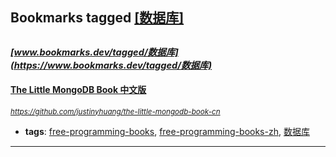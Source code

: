 ## Bookmarks tagged [[数据库]](https://www.bookmarks.dev?q=[数据库])

_<sup><sup>[www.bookmarks.dev/tagged/数据库](https://www.bookmarks.dev/tagged/数据库)</sup></sup>_
---
#### [The Little MongoDB Book 中文版](https://github.com/justinyhuang/the-little-mongodb-book-cn)
_<sup>https://github.com/justinyhuang/the-little-mongodb-book-cn</sup>_

* **tags**: [free-programming-books](../tagged/free-programming-books.md), [free-programming-books-zh](../tagged/free-programming-books-zh.md), [数据库](../tagged/数据库.md)
---
